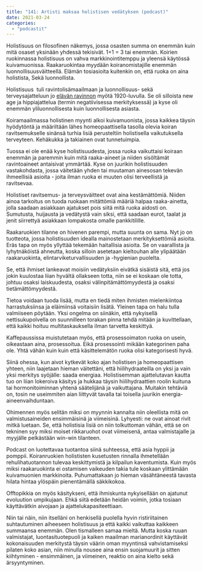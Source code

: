 ```yaml
---
title: "141: Artisti maksaa holistisen vedätyksen (podcast)"
date: 2021-03-24
categories: 
  - "podcastit"
---
```


Holistisuus on filosofinen näkemys, jossa osasten summa on enemmän kuin mitä osaset yksinään yhdessä tekisivät. 1+1 = 3 tai enemmän. Koirien ruokinnassa holistisuus on vahva markkinointitemppu ja yleensä käytössä kuivamuonissa. Raakaruokintaa myydään koiranomistajille enemmän luonnollisuusväitteellä. Elämän tosiasioita kuitenkin on, että ruoka on aina holistista, Sekä luonnollista.

<!--more-->

Holistisuus  tuli ravintolisämaailmaan ja luonnollisuus- sekä terveysajatteluun jo [elävän ravinnon](https://www.katiska.eu/tieto/koira-syominen-yleinen/koira-ja-elava-ravinto/) myötä 1920-luvulla. Se oli silloista new age ja hippiajattelua (termin negatiivisessa merkityksessä) ja kyse oli enemmän yliluonnollisesta kuin luonnollisesta asiasta.

Koiramaailmassa holistinen myynti alkoi kuivamuonista, jossa kaikkea täysin hyödytöntä ja määriltään lähes homeopaattisella tasolla olevia koiran ravitsemukselle sinänsä turhia lisiä perusteltiin holistisella vaikutuksella terveyteen. Kehäkukka ja takiainen ovat tunnetuimpia.

Tuossa ei ole enää kyse holistisuudesta, jossa ruoka vaikuttaisi koiraan enemmän ja paremmin kuin mitä raaka-aineet ja niiden sisöltämät ravintoaineet antaisivat ymmärtää. Kyse on juurikin holistisuuden vastakohdasta, jossa väitetään yhden tai muutaman ainesosan tekevän ihmeellisiä asioita - joita ilman ruoka ei muuten olisi terveellistä ja ravitsevaa.

Holistiset ravitsemus- ja terveysväitteet ovat aina kestämättömiä. Niiden ainoa tarkoitus on tuoda ruokaan mitättömiä määriä halpaa raaka-ainetta, jolla saadaan asiakkaan ajatukset pois siitä mitä ruoka aidosti on. Sumutusta, huijausta ja vedätystä vain siksi, että saadaan eurot, taalat ja jenit siirrettyä asiakkaan lompakosta omalle pankkitilille.

Raakaruokien tilanne on hivenen parempi, mutta suunta on sama. Nyt jo on tuotteota, jossa holistisuuden idealla mainostetaan merkityksettömiä asioita. Eräs tapa on myös yllyttää tekemään haitallisia asioita. Se on vaarallista ja lyhytnäköistä ahneutta, koska silloin asetetaan kieltouhan alle ylipäätään raakaruokinta, elintarviketurvallisuuden ja -hygienian puolelta.

Se, että ihmiset lankeavat moisiin vedätyksiin eivätkä sisäistä sitä, että jos jokin kuulostaa liian hyvältä ollakseen totta, niin se ei koskaan ole totta, johtuu osaksi laiskuudesta, osaksi välinpitämättömyydestä ja osaksi tietämättömyydestä.

Tietoa voidaan tuoda lisää, mutta en tiedä miten ihmisten mielenkiintoa harrastuksiinsa ja eläimiinsä voitaisiin lisätä. Yleinen tapa on halu tulla valmiiseen pöytään. Yksi ongelma on siinäkin, että nykyisellä nettisukupolvella on suunnilleen torakan pinna tehdä mitään ja kuvittellaan, että kaikki hoituu multitaskauksella ilman tarvetta keskittyä.

Kaffepaussissa muistutetaan myös, että prosessoimaton ruoka on usein, oikeastaan aina, prosessoitua. Eikä prosessointi mikään kategorinen paha ole. Yhtä vähän kuin kuin että käsittelemätön ruoka olisi kategorisesti hyvä.

Siinä ohessa, kun aivot kytkevät koko ajan holistisen ja homeopaattisen yhteen, niin laajetaan hieman väitettäni, että hiilihydraateilla on yksi ja vain yksi merkitys syöjälle: saada energiaa. Holistisemman ajattelutavan kautta tuo on liian lokeroiva käsitys ja hukkaa täysin hiilihydraattien roolin kuituna tai hormonitoiminnan yhtenä säätelijänä ja vaikuttajana. Muitakin tehtäviä on, tosin ne useimmiten aian liittyvät tavalla tai toisella juurikin energia-aineenvaihduntaan.

Ohimennen myös selitän miksi on myynnin kannalta niin oleellista mitä on valmistusaineiden ensimmäisinä ja viimeisinä. Lyhyesti: ne ovat ainoat rivit mitkä luetaan. Se, että holistisia lisiä on niin tolkuttoman vähän, että se on tekninen syy miksi moiset rikkaruohot ovat viimeisenä, antaa valmistajalle ja myyjälle pelkästään win-win tilanteen.

Podcast on luotettavaa tuotantoa siinä suhteessa, että asia hyppii ja pomppii. Koiranruokien holististen kusetusten rinnalla ihmetellään rehulihatuotannon tulevaa keskittymistä ja kilpailun kaventumista. Kuin myös miksi raakaruokinta ei ostamisen vaikeuden takia tule koskaan ylittämään kuivamuonien markkinoita. Puhumattakaan jo hieman väsähtäneestä tavasta hilata hintaa ylöspäin pienentämällä säkkikokoa.

Offtopikkia on myös käsitykseni, että ihmiskunta nykyisellään on ajatunut evoluution umpikujaan. Ehkä siitä edetään heidän voimin, jotka tosiaan käyttävätkin aivojaan ja ajattelukapasiteettiaan.

Niin tai näin, niin itselläni on henkisellä puolella hyvin ristiriitainen suhtautuminen aiheeseen holistisuus ja että kaikki vaikuttaa kaikkeen summaansa enemmän. Olen tismalleen samaa mieltä. Mutta koska ruuan valmistajat, luontasituotepuoli ja kaiken maailman marianordinit käyttävät kokonaisuuden merkitystä täysin väärin oman myyntinsä vahvistamiseksi pilaten koko asian, niin minulla nousee aina ensin suojamuurit ja sitten kiihtyminen - ensimmäinen, ja viimeinen, reaktio on aina kielto sekä ärsyyntyminen.
